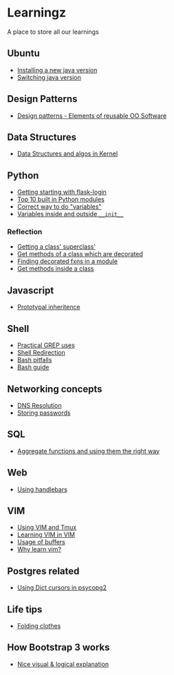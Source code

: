 Learningz
=========

A place to store all our learnings

## Ubuntu

* [Installing a new java version](http://openjdk.java.net/install/)
* [Switching java version](https://www.digitalocean.com/community/tutorials/how-to-install-java-on-ubuntu-with-apt-get)

## Design Patterns

* [Design patterns - Elements of reusable OO Software](http://www.uml.org.cn/c++/pdf/DesignPatterns.pdf)
 
## Data Structures

* [Data Structures and algos in Kernel](http://cstheory.stackexchange.com/questions/19759/core-algorithms-deployed/19773#19773)
 
## Python

* [Getting starting with flask-login](https://gist.github.com/shrayas/10004888)
* [Top 10 built in Python modules](http://www.reddit.com/r/Python/comments/28yo37/what_are_the_top_10_builtin_python_modules_that_a/)
* [Correct way to do "variables"](http://stackoverflow.com/questions/9056957/correct-way-to-define-class-variables-in-python)
* [Variables inside and outside `__init__`](http://stackoverflow.com/questions/1537202/variables-inside-and-outside-of-a-class-init-function)

### Reflection

* [Getting a class' superclass'](http://stackoverflow.com/questions/1401661/python-list-all-base-classes-in-a-hierarchy)
* [Get methods of a class which are decorated](http://stackoverflow.com/questions/5910703/howto-get-all-methods-of-a-python-class-with-given-decorator)
* [Finding decorated fxns in a module](http://stackoverflow.com/questions/2144109/find-all-decorated-functions-in-a-module)
* [Get methods inside a class](http://stackoverflow.com/questions/1911281/how-do-i-get-list-of-methods-in-a-python-class)


## Javascript

* [Prototypal inheritence](http://oli.me.uk/2013/06/01/prototypical-inheritance-done-right/)


## Shell

* [Practical GREP uses](http://www.thegeekstuff.com/2009/03/15-practical-unix-grep-command-examples/)
* [Shell Redirection](http://wiki.bash-hackers.org/howto/redirection_tutorial)
* [Bash pitfalls](http://mywiki.wooledge.org/BashPitfalls)
* [Bash guide](http://mywiki.wooledge.org/BashGuide)

## Networking concepts

* [DNS Resolution](http://blog.taos.com/2013/11/19/dns-resolution-a-primer/)
* [Storing passwords](https://crackstation.net/hashing-security.htm)

## SQL

* [Aggregate functions and using them the right way](http://www.looker.com/news/blog/aggregate-functions-gone-bad-and-joins-who-made-them-way)

## Web

* [Using handlebars](http://jsfiddle.net/raghothams/BQ3SD/5/)
 
## VIM

* [Using VIM and Tmux](http://www.devcasts.io/p/boost-your-productivity-with-vim-and-tmux/)
* [Learning VIM in VIM](http://nerds.weddingpartyapp.com/tech/2013/11/17/mastering-vim-in-vim/)
* [Usage of buffers](http://www.reddit.com/r/vim/comments/1ujrvg/proper_usage_of_buffers/)
* [Why learn vim?](http://www.reddit.com/r/vim/comments/1u8tbi/advice_for_those_resolving_to_learn_vim/)

## Postgres related

* [Using Dict cursors in psycopg2](http://initd.org/psycopg/docs/extras.html#dictionary-like-cursor)

## Life tips

* [Folding clothes](https://www.youtube.com/watch?feature=player_embedded&v=Ark90G_aWLM)

## How Bootstrap 3 works

* [Nice visual & logical explanation](http://www.helloerik.com/the-subtle-magic-behind-why-the-bootstrap-3-grid-works)
